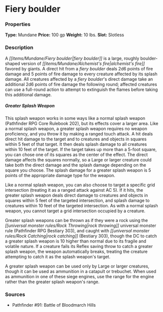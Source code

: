 ﻿---
Title: "Fiery boulder"
Type: "Mundane"
Price: "100 gp"
Weight: "10 lbs."
Slot: "Slotless"
Description: |
  "A fiery boulder is a large, roughly boulder-shaped version of alchemist's fire favored by giants. A direct hit from a fiery boulder deals 2d6 points of fire damage and 5 points of fire damage to every creature affected by its splash damage. All creatures affected by a fiery boulder's direct damage take an additional 2d6 points of fire damage the following round; affected creatures can use a full-round action to attempt to extinguish the flames before taking this additional damage.
  ### Greater Splash Weapon
  This splash weapon works in some ways like a normal splash weapon (_Pathfinder RPG Core Rulebook_ 202), but its effects cover a larger area. Like a normal splash weapon, a greater splash weapon requires no weapon proficiency, and you throw it by making a ranged touch attack. A hit deals direct hit damage to the target and to creatures and objects in squares within 5 feet of that target. It then deals splash damage to all creatures within 10 feet of the target. If the target takes up more than a 5-foot square, you can chose one of its squares as the center of the effect. The direct damage affects the squares normally, so a Large or larger creature could take both the direct damage and the splash damage depending on the square you choose. The splash damage for a greater splash weapon is 5 points of the appropriate damage type for the weapon.
  Like a normal splash weapon, you can also choose to target a specific grid intersection (treating it as a ranged attack against AC 5). If it hits, the greater splash weapon deals direct damage to creatures and objects in squares within 5 feet of the targeted intersection, and splash damage to creatures within 10 feet of the targeted intersection. As with a normal splash weapon, you cannot target a grid intersection occupied by a creature.
  Greater splash weapons can be thrown as if they were a rock using the rock throwing universal monster rule (_Pathfinder RPG Bestiary_ 303), and caught with rock catching (_Bestiary_ 303), though the DC to catch a greater splash weapon is 10 higher than normal due to its fragile and volatile nature. If a creature fails its Reflex saving throw to catch a greater splash weapon, the weapon automatically breaks, treating the creature attempting to catch it as the splash weapon's target.
  A greater splash weapon can be used only by Large or larger creatures, though it can be used as ammunition in a catapult or trebuchet. When used as ammunition in one of these siege engines, use the range for the engine rather than the greater splash weapon's range."
Sources: "['Pathfinder #91: Battle of Bloodmarch Hills']"
---

# Fiery boulder

### Properties

**Type:** Mundane **Price:** 100 gp **Weight:** 10 lbs. **Slot:** Slotless

### Description

A _[[items/Mundane/Fiery boulder|fiery boulder]]_ is a large, roughly boulder-shaped version of _[[items/Mundane/Alchemist's fire|alchemist's fire]]_ favored by giants. A direct hit from a _fiery boulder_ deals 2d6 points of fire damage and 5 points of fire damage to every creature affected by its splash damage. All creatures affected by a _fiery boulder_'s direct damage take an additional 2d6 points of fire damage the following round; affected creatures can use a full-round action to attempt to extinguish the flames before taking this additional damage.

##### Greater Splash Weapon

This splash weapon works in some ways like a normal splash weapon (Pathfinder RPG Core Rulebook 202), but its effects cover a larger area. Like a normal splash weapon, a greater splash weapon requires no weapon proficiency, and you throw it by making a ranged touch attack. A hit deals direct hit damage to the target and to creatures and objects in squares within 5 feet of that target. It then deals splash damage to all creatures within 10 feet of the target. If the target takes up more than a 5-foot square, you can chose one of its squares as the center of the effect. The direct damage affects the squares normally, so a Large or larger creature could take both the direct damage and the splash damage depending on the square you choose. The splash damage for a greater splash weapon is 5 points of the appropriate damage type for the weapon.

Like a normal splash weapon, you can also choose to target a specific grid intersection (treating it as a ranged attack against AC 5). If it hits, the greater splash weapon deals direct damage to creatures and objects in squares within 5 feet of the targeted intersection, and splash damage to creatures within 10 feet of the targeted intersection. As with a normal splash weapon, you cannot target a grid intersection occupied by a creature.

Greater splash weapons can be thrown as if they were a rock using the _[[universal monster rules/Rock Throwing|rock throwing]]_ universal monster rule (Pathfinder RPG Bestiary 303), and caught with _[[universal monster rules/Rock Catching|rock catching]]_ (Bestiary 303), though the DC to catch a greater splash weapon is 10 higher than normal due to its fragile and volatile nature. If a creature fails its Reflex saving throw to catch a greater splash weapon, the weapon automatically breaks, treating the creature attempting to catch it as the splash weapon's target.

A greater splash weapon can be used only by Large or larger creatures, though it can be used as ammunition in a catapult or trebuchet. When used as ammunition in one of these siege engines, use the range for the engine rather than the greater splash weapon's range.

### Sources

* Pathfinder #91: Battle of Bloodmarch Hills